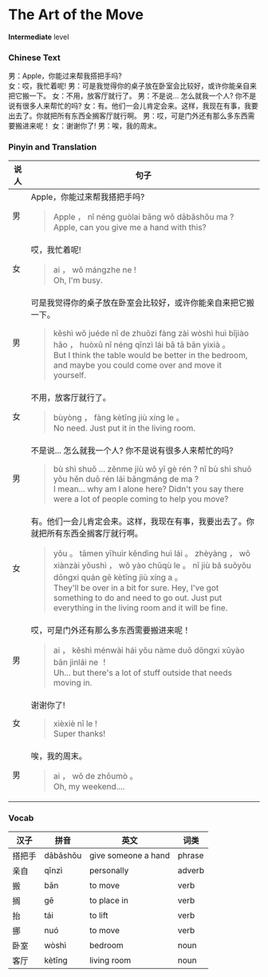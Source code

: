 # The Art of the Move
**Intermediate** level
### Chinese Text
男：Apple，你能过来帮我搭把手吗?<br />女：哎，我忙着呢!
男：可是我觉得你的桌子放在卧室会比较好，或许你能亲自来把它搬一下。
女：不用，放客厅就行了。
男：不是说... 怎么就我一个人? 你不是说有很多人来帮忙的吗?
女：有。他们一会儿肯定会来。这样，我现在有事，我要出去了。你就把所有东西全搁客厅就行啊。
男：哎，可是门外还有那么多东西需要搬进来呢！
女：谢谢你了!
男：唉，我的周末。

### Pinyin and Translation
|说人|句子|
|----|----|
|男|Apple，你能过来帮我搭把手吗?<blockquote>Apple ， nǐ néng guòlai bāng wǒ dābǎshǒu ma ?<br />Apple, can you give me a hand with this?</blockquote>|
|女|哎，我忙着呢!<blockquote>ai ， wǒ mángzhe ne !<br />Oh, I'm busy.</blockquote>|
|男|可是我觉得你的桌子放在卧室会比较好，或许你能亲自来把它搬一下。<blockquote>kěshì wǒ juéde nǐ de zhuōzi fàng zài wòshì huì bǐjiào hǎo ， huòxǔ nǐ néng qīnzì lái bǎ tā bān yixià 。<br />But I think the table would be better in the bedroom, and maybe you could come over and move it yourself.</blockquote>|
|女|不用，放客厅就行了。<blockquote>bùyòng ， fàng kètīng jiù xíng le 。<br />No need. Just put it in the living room.</blockquote>|
|男|不是说... 怎么就我一个人? 你不是说有很多人来帮忙的吗?<blockquote>bù shì shuō ... zěnme jiù wǒ yī gè rén ? nǐ bù shì shuō yǒu hěn duō rén lái bāngmáng de ma ?<br />I mean... why am I alone here? Didn't you say there were a lot of people coming to help you move?</blockquote>|
|女|有。他们一会儿肯定会来。这样，我现在有事，我要出去了。你就把所有东西全搁客厅就行啊。<blockquote>yǒu 。 tāmen yīhuìr kěndìng huì lái 。 zhèyàng ， wǒ xiànzài yǒushì ， wǒ yào chūqù le 。 nǐ jiù bǎ suǒyǒu dōngxi quán gē kètīng jiù xíng a 。<br />They'll be over in a bit for sure. Hey, I've got something to do and need to go out. Just put everything in the living room and it will be fine.</blockquote>|
|男|哎，可是门外还有那么多东西需要搬进来呢！<blockquote>ai ， kěshì ménwài hái yǒu nàme duō dōngxi xūyào bān jìnlái ne ！<br />Uh... but there's a lot of stuff outside that needs moving in.</blockquote>|
|女|谢谢你了!<blockquote>xièxiè nǐ le !<br />Super thanks!</blockquote>|
|男|唉，我的周末。<blockquote>ai ， wǒ de zhōumò 。<br />Oh, my weekend....</blockquote>|
### Vocab
|汉子|拼音|英文|词类|
|----|----|----|----|
|搭把手|dābǎshǒu|give someone a hand|phrase|
|亲自|qīnzì|personally|adverb|
|搬|bān|to move|verb|
|搁|gē|to place in|verb|
|抬|tái|to lift|verb|
|挪|nuó|to move|verb|
|卧室|wòshì|bedroom|noun|
|客厅|kètīng|living room|noun|